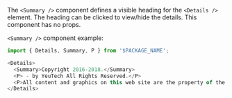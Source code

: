 The `<Summary />` component defines a visible heading for the `<Details />` element. The heading can be clicked to view/hide the details. 
This component has no props.

`<Summary />` component example:

```js
import { Details, Summary, P } from '$PACKAGE_NAME';

<Details>
  <Summary>Copyright 2016-2018.</Summary>
  <P> - by YeuTech All Rights Reserved.</P>
  <P>All content and graphics on this web site are the property of the company YeuTech.</P>
</Details>
```
